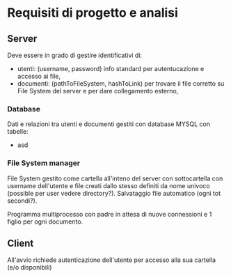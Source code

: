 # Requisiti di progetto e analisi


## Server
Deve essere in grado di gestire identificativi di:
- utenti: (username, password) info standard per autentucazione e accesso ai file, 
- documenti: (pathToFileSystem, hashToLink) per trovare il file corretto su File System del server e per dare collegamento esterno,

### Database
Dati e relazioni tra utenti e documenti gestiti con database MYSQL con tabelle:
 - asd

### File System manager
File System gestito come cartella all'inteno del server con sottocartella con username dell'utente e file creati dallo stesso definiti da nome univoco (possible per user vedere directory?).
Salvataggio file automatico (ogni tot secondi?).


Programma multiprocesso con padre in attesa di nuove connessioni e 1 figlio per ogni documento.


## Client 
All'avvio richiede autenticazione dell'utente per accesso alla sua cartella (e/o disponibili)
